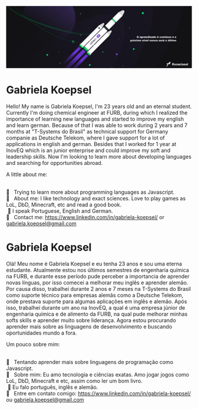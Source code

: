 <img width="auto" src="https://github.com/gabriela1712/gabrielakoepsel/blob/master/banner.png">

# Gabriela Koepsel

Hello! My name is Gabriela Koepsel, I'm 23 years old and an eternal student. Currently I'm doing chemical engineer at FURB, during which I realized the importance of learning new languages and started to improve my english and learn german. Because of that I was able to work during 2 years and 7 months at "T-Systems do Brasil" as technical support for Germany companie as Deutsche Telekom, where I gave support for a lot of applications in english and german. Besides that I worked for 1 year at InovEQ which is an junior enterprise and could improve my soft and leadership skills. Now I'm looking to learn more about developing languages and searching for opportunities abroad.

A little about me:

<br/> :purple_heart: &nbsp; Trying to learn more about programming languages as Javascript.
<br/> 💬  &nbsp; About me: I like technology and exact sciences. Love to play games as LoL, DbD, Minecraft, etc and read a good book.
<br/> &nbsp;:loudspeaker: I speak Portuguese, English and German.
 <br/> :email: &nbsp; Contact me: https://www.linkedin.com/in/gabriela-koepsel/ or gabriela.koepsel@gmail.com 
 



# Gabriela Koepsel

Olá! Meu nome é Gabriela Koepsel e eu tenha 23 anos e sou uma eterna estudante. Atualmente estou nos últimos semestres de engenharia química na FURB, e durante esse período pude perceber a importancia de aprender novas línguas, por isso comecei a melhorar meu inglês e aprender alemão. Por causa disso, trabalhei durante 2 anos e 7 meses na T-Systems do Brasil como suporte técnico para empresas alemãs como a Deutsche Telekom, onde prestava suporte para algumas aplicações em inglês e alemão. Após isso, trabalhei durante um ano na InovEQ, a qual é uma empresa júnior de engenharia química e de alimento da FURB, na qual pude melhorar minhas softs skills e aprender muito sobre liderança. Agora estou procurando aprender mais sobre as linguagens de desenvolvimento e buscando oportunidades mundo a fora.

Um pouco sobre mim:

<br/> :purple_heart: &nbsp; Tentando aprender mais sobre linguagens de programação como Javascript.
<br/> 💬  &nbsp; Sobre mim: Eu amo tecnologia e ciências exatas. Amo jogar jogos como LoL, DbD, Minecraft e etc, assim como ler um bom livro.
<br/> &nbsp;:loudspeaker: Eu falo português, inglês e alemão.
 <br/> :email: &nbsp; Entre em contato comigo: https://www.linkedin.com/in/gabriela-koepsel/ ou gabriela.koepsel@gmail.com 
 
